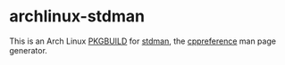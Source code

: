 # archlinux-stdman

This is an Arch Linux [PKGBUILD](https://wiki.archlinux.org/index.php/PKGBUILD)
for [stdman](https://github.com/jeaye/stdman),
the [cppreference](http://en.cppreference.com/w/)
man page generator.
